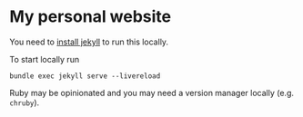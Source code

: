 # My personal website

You need to [install jekyll](https://jekyllrb.com/docs/) to run this locally.

To start locally run

```
bundle exec jekyll serve --livereload
```

Ruby may be opinionated and you may need a version manager locally (e.g. `chruby`).